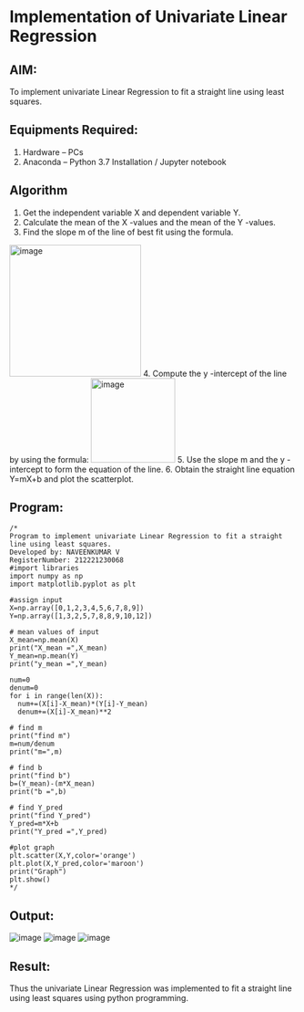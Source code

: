 # Implementation of Univariate Linear Regression
## AIM:
To implement univariate Linear Regression to fit a straight line using least squares.

## Equipments Required:
1. Hardware – PCs
2. Anaconda – Python 3.7 Installation / Jupyter notebook

## Algorithm
1. Get the independent variable X and dependent variable Y.
2. Calculate the mean of the X -values and the mean of the Y -values.
3. Find the slope m of the line of best fit using the formula. 
<img width="231" alt="image" src="https://user-images.githubusercontent.com/93026020/192078527-b3b5ee3e-992f-46c4-865b-3b7ce4ac54ad.png">
4. Compute the y -intercept of the line by using the formula:
<img width="148" alt="image" src="https://user-images.githubusercontent.com/93026020/192078545-79d70b90-7e9d-4b85-9f8b-9d7548a4c5a4.png">
5. Use the slope m and the y -intercept to form the equation of the line.
6. Obtain the straight line equation Y=mX+b and plot the scatterplot.

## Program:
```
/*
Program to implement univariate Linear Regression to fit a straight line using least squares.
Developed by: NAVEENKUMAR V
RegisterNumber: 212221230068
#import libraries
import numpy as np
import matplotlib.pyplot as plt

#assign input
X=np.array([0,1,2,3,4,5,6,7,8,9])
Y=np.array([1,3,2,5,7,8,8,9,10,12])

# mean values of input
X_mean=np.mean(X)
print("X_mean =",X_mean)
Y_mean=np.mean(Y)
print("y_mean =",Y_mean)

num=0
denum=0
for i in range(len(X)):
  num+=(X[i]-X_mean)*(Y[i]-Y_mean)
  denum+=(X[i]-X_mean)**2

# find m
print("find m")
m=num/denum
print("m=",m)

# find b
print("find b")
b=(Y_mean)-(m*X_mean)
print("b =",b)

# find Y_pred
print("find Y_pred")
Y_pred=m*X+b
print("Y_pred =",Y_pred)

#plot graph
plt.scatter(X,Y,color='orange')
plt.plot(X,Y_pred,color='maroon')
print("Graph")
plt.show()
*/
```

## Output:
![image](https://user-images.githubusercontent.com/94165322/198179519-3011b8b0-23cc-4c1e-b2c3-0cb098885f88.png)
![image](https://user-images.githubusercontent.com/94165322/198179561-66e5f955-b75a-4ffc-a6d7-5805898fc173.png)
![image](https://user-images.githubusercontent.com/94165322/198179596-c2850964-f50c-4e77-a195-bca547006588.png)


## Result:
Thus the univariate Linear Regression was implemented to fit a straight line using least squares using python programming.
